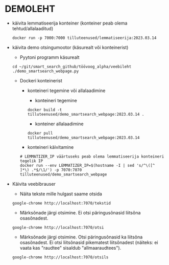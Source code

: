 # DEMOLEHT

* käivita lemmatiseerija konteiner (konteiner peab olema tehtud/allalaaditud)

    ```cmdline
    docker run -p 7000:7000 tilluteenused/lemmatiseerija:2023.03.14
    ```

* käivita demo otsingumootor (käsurealt või konteinerist)

  * Pyytoni programm käsurealt

  ```cmdline
  cd ~/git/smart_search_github/töövoog_alpha/veebileht
  ./demo_smartsearch_webpage.py
  ```

  * Dockeri konteinerist
    * konteineri tegemine või allalaadimine
      * konteineri tegemine

      ```cmdline
      docker build -t tilluteenused/demo_smartsearch_webpage:2023.03.14 .
      ```

      * konteiner allalaadimine

      ```cmdline
      docker pull tilluteenused/demo_smartsearch_webpage:2023.03.14
      ```

    * konteineri käivitamine

    ```cmdline
    # LEMMATIZER_IP väärtuseks peab olema lemmatiseerija konteineri tegelik IP
    docker run --env LEMMATIZER_IP=$(hostname -I | sed 's/^\([^ ]*\) .*$/\1/') -p 7070:7070 tilluteenused/demo_smartsearch_webpage
    ```

* Käivita veebibrauser
  
  * Näita tekste mille hulgast saame otsida

  ```cmdline
  google-chrome http://localhost:7070/tekstid
  ```

  * Märksõnade järgi otsimine. Ei otsi päringusõnasid liitsõna osasõnadest.

  ```cmdline
  google-chrome http://localhost:7070/otsi
  ```
  
  * Märksõnade järgi otsimine. Otsi päringusõnasid ka liitsõna osasõnadest. Ei otsi liitsõnasid pikematest liitsõnadest (näiteks: ei vaata kas "raudtee" sisaldub "allmaaraudtees").

  ```cmdline
  google-chrome http://localhost:7070/otsils
  ```
